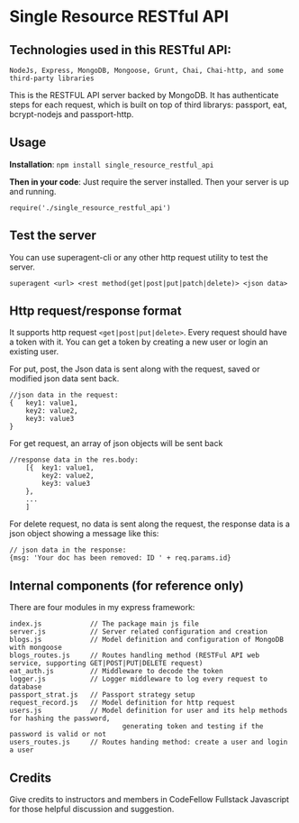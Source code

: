 # Single Resource RESTful API

## Technologies used in this RESTful API:
	NodeJs, Express, MongoDB, Mongoose, Grunt, Chai, Chai-http, and some third-party libraries

This is the RESTFUL API server backed by MongoDB. It has authenticate steps for each request, which is
built on top of third librarys: passport, eat, bcrypt-nodejs and passport-http.

## Usage

**Installation**:
`npm install single_resource_restful_api`

**Then in your code**: Just require the server installed. Then your server is up and running.

	require('./single_resource_restful_api')
	

## Test the server
You can use superagent-cli or any other http request utility to test the server.

`superagent <url> <rest method(get|post|put|patch|delete)> <json data>`

## Http request/response format

It supports http request `<get|post|put|delete>`. Every request should have a token with it. You can
get a token by creating a new user or login an existing user.

For put, post, the Json data is sent along with the request, saved or modified json data sent back.

	//json data in the request:
	{ 	key1: value1,
		key2: value2,
		key3: value3
	}

							
For get request, an array of json objects will be sent back

	//response data in the res.body:
    	[{ 	key1: value1,
    		key2: value2,
    		key3: value3
    	},
    	...
    	]

For delete request, no data is sent along the request, the response data is a json object showing a message like this:

	// json data in the response:
	{msg: 'Your doc has been removed: ID ' + req.params.id}


## Internal components (for reference only)

There are four modules in my express framework: 
	
	index.js			// The package main js file
	server.js 			// Server related configuration and creation
	blogs.js			// Model definition and configuration of MongoDB with mongoose
	blogs_routes.js		// Routes handling method (RESTFul API web service, supporting GET|POST|PUT|DELETE request)
	eat_auth.js			// Middleware to decode the token
	logger.js			// Logger middleware to log every request to database
	passport_strat.js	// Passport strategy setup
	request_record.js	// Model definition for http request
	users.js			// Model definition for user and its help methods for hashing the password,
								generating token and testing if the password is valid or not
	users_routes.js		// Routes handing method: create a user and login a user

## Credits
Give credits to instructors and members in CodeFellow Fullstack Javascript for those helpful discussion and suggestion.



